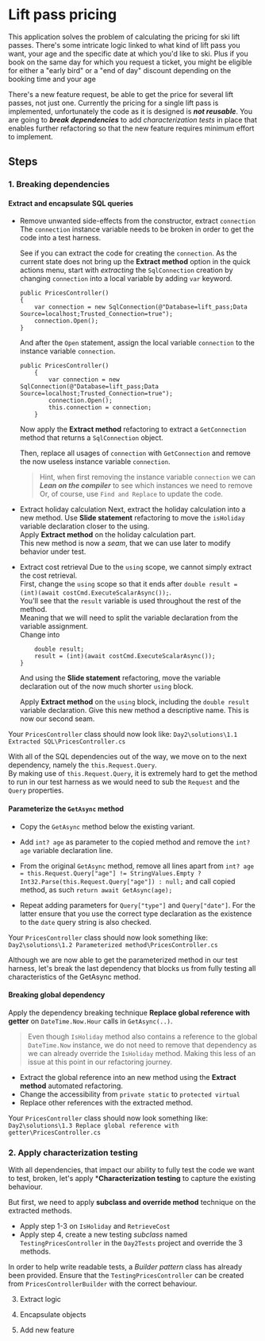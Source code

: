# Lift pass pricing

This application solves the problem of calculating the pricing for ski lift passes.
There's some intricate logic linked to what kind of lift pass you want, your age and the specific date at which you'd like to ski. 
Plus if you book on the same day for which you request a ticket, 
you might be eligible for either a "early bird" or a "end of day" discount depending on the booking time and your age

There's a new feature request, be able to get the price for several lift passes, not just one. 
Currently the pricing for a single lift pass is implemented, unfortunately the code as it is designed is ***not reusable***.
You are going to ***break dependencies*** to add *characterization tests* in place that enables further refactoring 
so that the new feature requires minimum effort to implement.

## Steps

### 1. Breaking dependencies
#### Extract and encapsulate SQL queries
- Remove unwanted side-effects from the constructor, extract `connection`
	The `connection` instance variable needs to be broken in order to get the code into a test harness.

	See if you can extract the code for creating the `connection`.
	As the current state does not bring up the **Extract method** option in the quick actions menu, 
	start with *extracting* the `SqlConnection` creation by changing `connection` into a local variable by adding `var` keyword.
	```
	public PricesController()
    {
        var connection = new SqlConnection(@"Database=lift_pass;Data Source=localhost;Trusted_Connection=true");
        connection.Open();
    }
	```

	And after the `Open` statement, assign the local variable `connection` to the instance variable `connection`.
	```
	public PricesController()
        {
            var connection = new SqlConnection(@"Database=lift_pass;Data Source=localhost;Trusted_Connection=true");
            connection.Open();
            this.connection = connection;
        }
	```
	Now apply the **Extract method** refactoring to extract a `GetConnection` method that returns a `SqlConnection` object.
	
	Then, replace all usages of `connection` with `GetConnection` and remove the now useless instance variable `connection`.
	> Hint, when first removing the instance variable `connection` we can ***Lean on the compiler*** to see which instances we need to remove
	> Or, of course, use `Find and Replace` to update the code.

- Extract holiday calculation
	Next, extract the holiday calculation into a new method.
	Use **Slide statement** refactoring to move the `isHoliday` variable declaration closer to the using. <br/>
	Apply **Extract method** on the holiday calculation part.<br/>
	This new method is now a *seam*, that we can use later to modify behavior under test.<br/>

- Extract cost retrieval
	Due to the `using` scope, we cannot simply extract the cost retrieval. <br/>
	First, change the `using` scope so that it ends after `double result = (int)(await costCmd.ExecuteScalarAsync());`.<br/>
	You'll see that the `result` variable is used throughout the rest of the method.<br/>
	Meaning that we will need to split the variable declaration from the variable assignment.<br/>
	Change into
	```
		double result;
		result = (int)(await costCmd.ExecuteScalarAsync());
	}
	```
	And using the **Slide statement** refactoring, move the variable declaration out of the now much shorter `using` block.

	Apply **Extract method** on the `using` block, including the `double result` variable declaration.
	Give this new method a descriptive name. This is now our second seam.

Your `PricesController` class should now look like: `Day2\solutions\1.1 Extracted SQL\PricesController.cs`

With all of the SQL dependencies out of the way, we move on to the next dependency, namely the `this.Request.Query`.<br/>
By making use of `this.Request.Query`, it is extremely hard to get the method to run in our test harness as we would need to sub the `Request` and the `Query` properties.

#### Parameterize the `GetAsync` method
* Copy the `GetAsync` method below the existing variant.
* Add `int? age` as parameter to the copied method and remove the `int? age` variable declaration line.
* From the original `GetAsync` method, remove all lines apart from `int? age = this.Request.Query["age"] != StringValues.Empty ? Int32.Parse(this.Request.Query["age"]) : null;` and call copied method, as such `return await GetAsync(age);`

* Repeat adding parameters for `Query["type"]` and `Query["date"]`. For the latter ensure that you use the correct type declaration as the existence to the `date` query string is also checked.

Your `PricesController` class should now look something like: `Day2\solutions\1.2 Parameterized method\PricesController.cs` 

Although we are now able to get the parameterized method in our test harness, let's break the last dependency that blocks us from fully testing all characteristics of the GetAsync method.

#### Breaking global dependency
Apply the dependency breaking technique **Replace global reference with getter** on `DateTime.Now.Hour` calls in `GetAsync(..)`.
> Even though `IsHoliday` method also contains a reference to the global `DateTime.Now` instance, we do not need to remove that dependency as we can already override the `IsHoliday` method.
> Making this less of an issue at this point in our refactoring journey.

* Extract the global reference into an new method using the **Extract method** automated refactoring.
* Change the accessibility from `private static` to `protected virtual`
* Replace other references with the extracted method.

Your `PricesController` class should now look something like: `Day2\solutions\1.3 Replace global reference with getter\PricesController.cs` 

### 2. Apply characterization testing
With all dependencies, that impact our ability to fully test the code we want to test, broken, let's apply ***Characterization testing** to capture the existing behaviour.

But first, we need to apply **subclass and override method** technique on the extracted methods.
* Apply step 1-3 on `IsHoliday` and `RetrieveCost`
* Apply step 4, create a new testing *subclass* named `TestingPricesController` in the `Day2Tests` project and override the 3 methods.

In order to help write readable tests, a *Builder pattern* class has already been provided.
Ensure that the `TestingPricesController` can be created from `PricesControllerBuilder` with the correct behaviour.




3. Extract logic

4. Encapsulate objects

5. Add new feature
